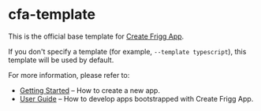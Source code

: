 # cfa-template

This is the official base template for [Create Frigg App](https://github.com/friggframework/create-frigg-app).

If you don't specify a template (for example, `--template typescript`), this template will be used by default.

For more information, please refer to:

- [Getting Started](https://docs.friggframework.org/getting-started) – How to create a new app.
- [User Guide](https://docs.friggframework.org/create-frigg-app) – How to develop apps bootstrapped with Create Frigg App.
